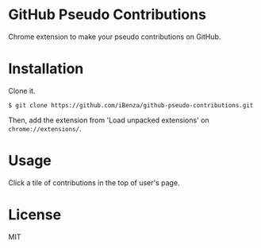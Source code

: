 GitHub Pseudo Contributions
===========================

Chrome extension to make your pseudo contributions on GitHub.

Installation
============

Clone it.

```
$ git clone https://github.com/iBenza/github-pseudo-contributions.git
```

Then, add the extension from 'Load unpacked extensions' on `chrome://extensions/`.

Usage
=====

Click a tile of contributions in the top of user's page.

License
=======

MIT
